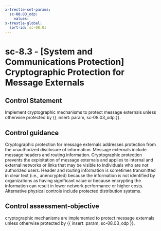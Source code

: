 ```yaml
---
x-trestle-set-params:
  sc-08.03_odp:
    values:
x-trestle-global:
  sort-id: sc-08.03
---
```


# sc-8.3 - \[System and Communications Protection\] Cryptographic Protection for Message Externals

## Control Statement

Implement cryptographic mechanisms to protect message externals unless otherwise protected by {{ insert: param, sc-08.03_odp }}.

## Control guidance

Cryptographic protection for message externals addresses protection from the unauthorized disclosure of information. Message externals include message headers and routing information. Cryptographic protection prevents the exploitation of message externals and applies to internal and external networks or links that may be visible to individuals who are not authorized users. Header and routing information is sometimes transmitted in clear text (i.e., unencrypted) because the information is not identified by organizations as having significant value or because encrypting the information can result in lower network performance or higher costs. Alternative physical controls include protected distribution systems.

## Control assessment-objective

cryptographic mechanisms are implemented to protect message externals unless otherwise protected by {{ insert: param, sc-08.03_odp }}.
